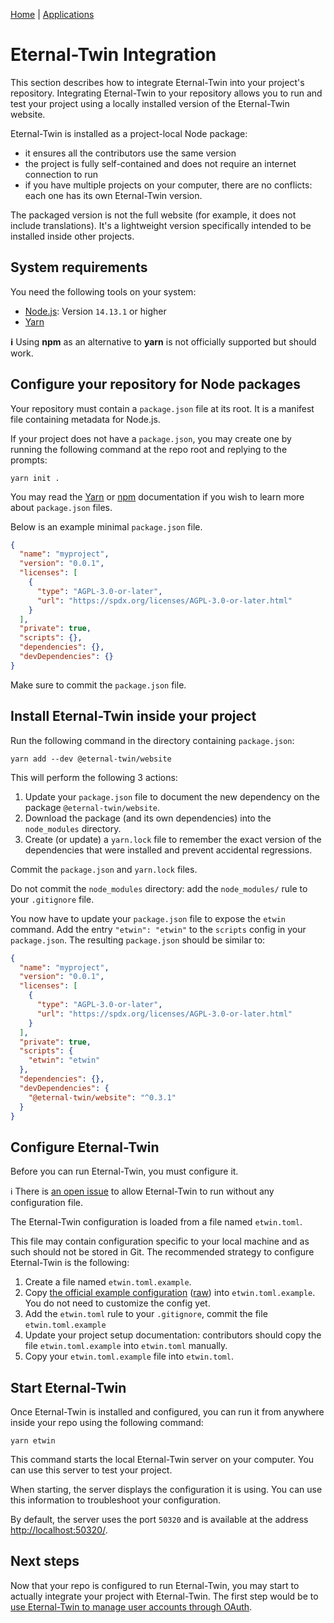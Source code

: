 [Home](../index.md) | [Applications](./index.md)

# Eternal-Twin Integration

This section describes how to integrate Eternal-Twin into your project's
repository. Integrating Eternal-Twin to your repository allows you to run and
test your project using a locally installed version of the Eternal-Twin website.

Eternal-Twin is installed as a project-local Node package:
- it ensures all the contributors use the same version
- the project is fully self-contained and does not require an internet
  connection to run
- if you have multiple projects on your computer, there are no conflicts: each
  one has its own Eternal-Twin version.

The packaged version is not the full website (for example, it does not include
translations). It's a lightweight version specifically intended to be installed
inside other projects.

## System requirements

You need the following tools on your system:
- [Node.js](../tools/node.md): Version `14.13.1` or higher
- [Yarn](../tools/yarn.md)

**ℹ** Using **npm** as an alternative to **yarn** is not officially supported but should work.

## Configure your repository for Node packages

Your repository must contain a `package.json` file at its root. It is a
manifest file containing metadata for Node.js.

If your project does not have a `package.json`, you may create one by running
the following command at the repo root and replying to the prompts:

```
yarn init .
```

You may read the [Yarn](https://yarnpkg.com/configuration/manifest) or
[npm](https://docs.npmjs.com/cli/v6/configuring-npm/package-json) documentation
if you wish to learn more about `package.json` files.

Below is an example minimal `package.json` file.

```json
{
  "name": "myproject",
  "version": "0.0.1",
  "licenses": [
    {
      "type": "AGPL-3.0-or-later",
      "url": "https://spdx.org/licenses/AGPL-3.0-or-later.html"
    }
  ],
  "private": true,
  "scripts": {},
  "dependencies": {},
  "devDependencies": {}
}
```

Make sure to commit the `package.json` file.

## Install Eternal-Twin inside your project

Run the following command in the directory containing `package.json`:

```
yarn add --dev @eternal-twin/website
```

This will perform the following 3 actions:
1. Update your `package.json` file to document the new dependency on the package `@eternal-twin/website`.
2. Download the package (and its own dependencies) into the `node_modules` directory.
3. Create (or update) a `yarn.lock` file to remember the exact version of the dependencies that
   were installed and prevent accidental regressions.

Commit the `package.json` and `yarn.lock` files.

Do not commit the `node_modules` directory: add the `node_modules/` rule to your `.gitignore` file.

You now have to update your `package.json` file to expose the `etwin` command.
Add the entry `"etwin": "etwin"` to the `scripts` config in your `package.json`.
The resulting `package.json` should be similar to:

```json
{
  "name": "myproject",
  "version": "0.0.1",
  "licenses": [
    {
      "type": "AGPL-3.0-or-later",
      "url": "https://spdx.org/licenses/AGPL-3.0-or-later.html"
    }
  ],
  "private": true,
  "scripts": {
    "etwin": "etwin"
  },
  "dependencies": {},
  "devDependencies": {
    "@eternal-twin/website": "^0.3.1"
  }
}
```

## Configure Eternal-Twin

Before you can run Eternal-Twin, you must configure it.

ℹ There is [an open issue](https://gitlab.com/eternal-twin/etwin/-/issues/20) to
  allow Eternal-Twin to run without any configuration file.

The Eternal-Twin configuration is loaded from a file named `etwin.toml`.

This file may contain configuration specific to your local machine and as such
should not be stored in Git. The recommended strategy to configure Eternal-Twin
is the following:

1. Create a file named `etwin.toml.example`.
2. Copy [the official example configuration](https://gitlab.com/eternal-twin/etwin/-/blob/master/etwin.toml.example)
   ([raw](https://gitlab.com/eternal-twin/etwin/-/raw/master/etwin.toml.example))
   into `etwin.toml.example`. You do not need to customize the config yet.
3. Add the `etwin.toml` rule to your `.gitignore`, commit the file `etwin.toml.example`
4. Update your project setup documentation: contributors should copy the file `etwin.toml.example`
   into `etwin.toml` manually.
5. Copy your `etwin.toml.example` file into `etwin.toml`.

## Start Eternal-Twin

Once Eternal-Twin is installed and configured, you can run it from anywhere
inside your repo using the following command:

```
yarn etwin
```

This command starts the local Eternal-Twin server on your computer. You can
use this server to test your project.

When starting, the server displays the configuration it is using. You can use
this information to troubleshoot your configuration.

By default, the server uses the port `50320` and is available at the address
<http://localhost:50320/>.

## Next steps

Now that your repo is configured to run Eternal-Twin, you may start to actually
integrate your project with Eternal-Twin. The first step would be to [use
Eternal-Twin to manage user accounts through OAuth](./etwin-oauth.md).
